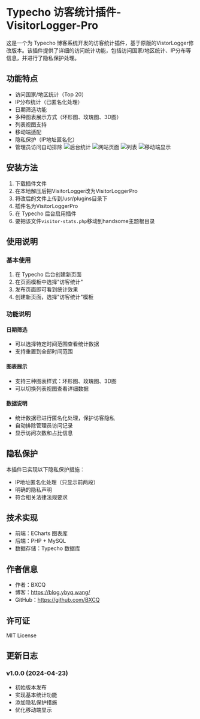 # Typecho 访客统计插件-VisitorLogger-Pro
这是一个为 Typecho 博客系统开发的访客统计插件，基于原版的VistorLogger修改版本。该插件提供了详细的访问统计功能，包括访问国家/地区统计、IP分布等信息，并进行了隐私保护处理。


## 功能特点

- 访问国家/地区统计（Top 20）
- IP分布统计（已匿名化处理）
- 日期筛选功能
- 多种图表展示方式（环形图、玫瑰图、3D图）
- 列表视图支持
- 移动端适配
- 隐私保护（IP地址匿名化）
- 管理员访问自动排除
![后台统计](https://github.com/user-attachments/assets/abf6e988-8541-4f6d-9fef-dceb1a27ec8e)
![网站页面](https://github.com/user-attachments/assets/7572ba77-88ff-44e8-9b20-0b148ee73ea8)
![列表](https://github.com/user-attachments/assets/f3b4aaea-4b2b-4e75-becf-a4eae04e5f71)
![移动端显示](https://github.com/user-attachments/assets/39bfdcdd-012c-48ef-b8df-e25566f93454)

  

## 安装方法

1. 下载插件文件
2. 在本地解压后把VisitorLogger改为VisitorLoggerPro
3. 将改后的文件上传到/usr/plugins目录下
4. 插件名为VisitorLoggerPro
5. 在 Typecho 后台启用插件
6. 要把该文件`visitor-stats.php`移动到handsome主题根目录

## 使用说明

### 基本使用

1. 在 Typecho 后台创建新页面
2. 在页面模板中选择"访客统计"
3. 发布页面即可看到统计效果
4. 创建新页面，选择"访客统计"模板

### 功能说明

#### 日期筛选
- 可以选择特定时间范围查看统计数据
- 支持重置到全部时间范围

#### 图表展示
- 支持三种图表样式：环形图、玫瑰图、3D图
- 可以切换列表视图查看详细数据

#### 数据说明
- 统计数据已进行匿名化处理，保护访客隐私
- 自动排除管理员访问记录
- 显示访问次数和占比信息

## 隐私保护

本插件已实现以下隐私保护措施：
- IP地址匿名化处理（只显示前两段）
- 明确的隐私声明
- 符合相关法律法规要求

## 技术实现

- 前端：ECharts 图表库
- 后端：PHP + MySQL
- 数据存储：Typecho 数据库

## 作者信息

- 作者：BXCQ
- 博客：https://blog.ybyq.wang/
- GitHub：https://github.com/BXCQ

## 许可证

MIT License

## 更新日志

### v1.0.0 (2024-04-23)
- 初始版本发布
- 实现基本统计功能
- 添加隐私保护措施
- 优化移动端显示
